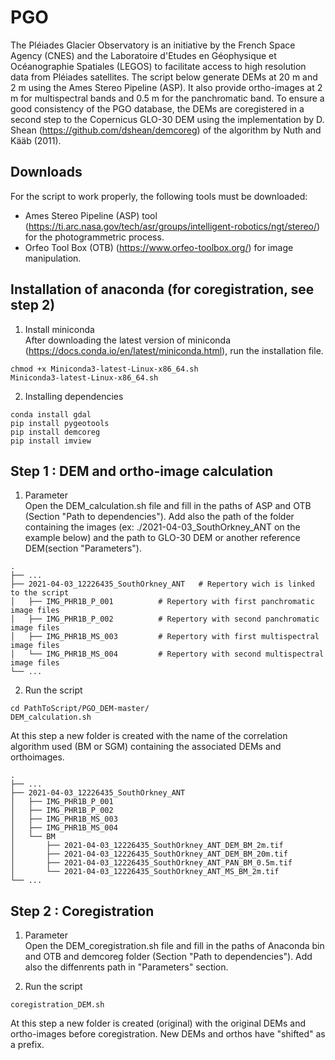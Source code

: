 # PGO

The Pléiades Glacier Observatory is an initiative by the French Space Agency (CNES) and the Laboratoire d'Etudes en Géophysique et Océanographie Spatiales (LEGOS) to facilitate access to high resolution data from Pléiades satellites.
The script below generate DEMs at 20 m and 2 m using the Ames Stereo Pipeline (ASP). It also provide ortho-images at 2 m for multispectral bands and 0.5 m for the panchromatic band.
To ensure a good consistency of the PGO database, the DEMs are coregistered in a second step to the Copernicus GLO-30 DEM using the implementation by D. Shean (https://github.com/dshean/demcoreg) of the algorithm by Nuth and Kääb (2011).


## Downloads
For the script to work properly, the following tools must be downloaded: 
 - Ames Stereo Pipeline (ASP) tool (https://ti.arc.nasa.gov/tech/asr/groups/intelligent-robotics/ngt/stereo/) for the photogrammetric process.
 - Orfeo Tool Box (OTB) (https://www.orfeo-toolbox.org/) for image manipulation.

## Installation of anaconda (for coregistration, see step 2)

1. Install miniconda<br/>
After downloading the latest version of miniconda (https://docs.conda.io/en/latest/miniconda.html), run the installation file.
```
chmod +x Miniconda3-latest-Linux-x86_64.sh
Miniconda3-latest-Linux-x86_64.sh
```
2. Installing dependencies
```
conda install gdal
pip install pygeotools
pip install demcoreg
pip install imview
```

## Step 1 : DEM and ortho-image calculation
1. Parameter<br/>
Open the DEM_calculation.sh file and fill in the paths of ASP and  OTB (Section "Path to dependencies"). Add also the path of the folder containing the images (ex: ./2021-04-03_SouthOrkney_ANT on the example below) and the path to GLO-30 DEM or another reference DEM(section "Parameters").<br/>

```
.
├── ...
├── 2021-04-03_12226435_SouthOrkney_ANT   # Repertory wich is linked to the script
│   ├── IMG_PHR1B_P_001          # Repertory with first panchromatic image files
│   ├── IMG_PHR1B_P_002          # Repertory with second panchromatic image files
│   ├── IMG_PHR1B_MS_003         # Repertory with first multispectral image files
│   └── IMG_PHR1B_MS_004         # Repertory with second multispectral image files
└── ...
```

2. Run the script 
```
cd PathToScript/PGO_DEM-master/
DEM_calculation.sh
```
At this step a new folder is created with the name of the correlation algorithm used (BM or SGM) containing the associated DEMs and orthoimages. 

```
.
├── ...
├── 2021-04-03_12226435_SouthOrkney_ANT   
│   ├── IMG_PHR1B_P_001          
│   ├── IMG_PHR1B_P_002          
│   ├── IMG_PHR1B_MS_003         
│   ├── IMG_PHR1B_MS_004         
│   └── BM   
│       ├── 2021-04-03_12226435_SouthOrkney_ANT_DEM_BM_2m.tif  
│       ├── 2021-04-03_12226435_SouthOrkney_ANT_DEM_BM_20m.tif   
│       ├── 2021-04-03_12226435_SouthOrkney_ANT_PAN_BM_0.5m.tif  
│       └── 2021-04-03_12226435_SouthOrkney_ANT_MS_BM_2m.tif 
└── ...
```

## Step 2 : Coregistration

1. Parameter<br/>
Open the DEM_coregistration.sh file and fill in the paths of Anaconda bin and OTB and demcoreg folder (Section "Path to dependencies"). Add also the diffenrents path in "Parameters" section. <br/>

2. Run the script 
```
coregistration_DEM.sh
```
At this step a new folder is created (original) with the original DEMs and ortho-images before coregistration. New DEMs and orthos have "shifted" as a prefix. 

```



